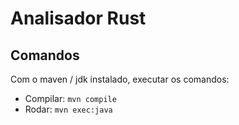 # Analisador Rust

## Comandos

Com o maven / jdk instalado, executar os comandos:

- Compilar: `mvn compile`
- Rodar: `mvn exec:java`

